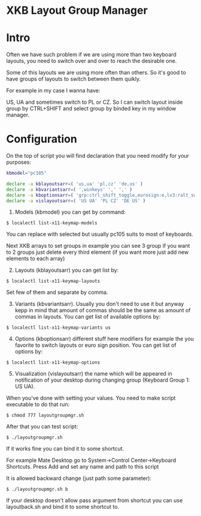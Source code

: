 # XKB Layout Group Manager

# Intro
Often we have such problem if we are using more than two keyboard layouts, you need to switch over and over to reach the desirable one.

Some of this layouts we are using more often than others. So it's good to have groups of layouts to switch between them quikly.

For example in my case I wanna have:

  US, UA and sometimes switch to PL or CZ. So I can switch layout inside group by CTRL+SHIFT and select group by binded key in my window manager.
  
  
# Configuration
On the top of script you will find declaration that you need modify for your purposes:

```bash
kbmodel="pc105"

declare -a kblayoutsarr=( 'us,ua' 'pl,cz' 'de,us' )
declare -a kbvariantsarr=( ',winkeys' ',' ',' )
declare -a kboptionsarr=( 'grp:ctrl_shift_toggle,eurosign:e,lv3:ralt_switch' 'grp:ctrl_shift_toggle' 'grp:ctrl_shift_toggle' )
declare -a vislayoutsarr=( 'US UA' 'PL CZ' 'DE US' )

```

1. Models (kbmodel) you can get by command:

`$ localectl list-x11-keymap-models`

You can replace with selected but usually pc105 suits to most of keyboards. 


Next XKB arrays to set groups in example you can see 3 group if you want to 2 groups just delete every third element (if you want more just add new elements to each array)

2. Layouts (kblayoutsarr) you can get list by:

`$ localectl list-x11-keymap-layouts`

Set few of them and separate by comma.

3. Variants (kbvariantsarr). Usually you don't need to use it but anyway kepp in mind that amount of commas should be the same as amount of commas in layouts. You can get list of available options by:

`$ localectl list-x11-keymap-variants us`

4. Options (kboptionsarr) different stuff here modifiers for example the you favorite to switch layouts or euro sign position. You can get list of options by:

`$ localectl list-x11-keymap-options`

5. Visualization (vislayoutsarr) the name which will be appeared in notification of your desktop during changing group (Keyboard Group 1: US UA).

When you've done with setting your values. You need to make script executable to do that run:

`$ chmod 777 layoutgroupmgr.sh`

After that you can test script:

`$ ./layoutgroupmgr.sh`

If it works fine you can bind it to some shortcut.

For example Mate Desktop go to System->Control Center->Keyboard Shortcuts. Press Add and set any name and path to this script

It is allowed backward change (just path some parameter):

`$ ./layoutgroupmgr.sh b`

If your desktop doesn't allow pass argument from shortcut you can use layoutback.sh and bind it to some shortcut to.


